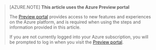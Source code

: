 
> [AZURE.NOTE] **This article uses the Azure Preview portal**
> 
> The [Preview portal](https://portal.azure.com/) provides access to new features and experiences on the Azure platform, and is required when using the steps and information provided in this article.
> 
> If you are not currently logged into your Azure subscription, you will be prompted to log in when you visit the [Preview portal](https://portal.azure.com/).



